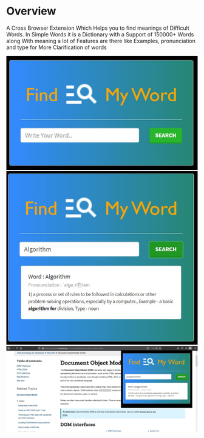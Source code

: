# Overview 
A Cross Browser Extension Which Helps you to find meanings of Difficult Words. In Simple Words it is a Dictionary with a Support of 150000+ Words along With meaning a lot of Features are there like Examples, pronunciation and type for More Clarification of words 

<img src="ScreenShots/ss1.JPG">
<img src="ScreenShots/ss2.JPG">
<img src="ScreenShots/ss3.jpg">
